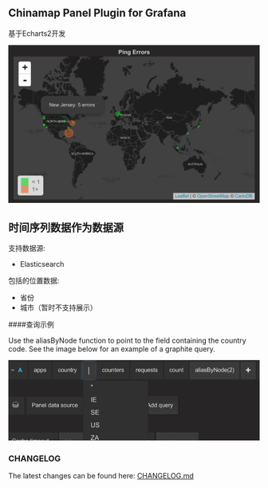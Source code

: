 ## Chinamap Panel Plugin for Grafana

基于Echarts2开发

![Worldmap](https://raw.githubusercontent.com/grafana/worldmap-panel/54f83cfdc7339fee02df00933422c35630677330/src/images/worldmap-world.png)


## 时间序列数据作为数据源

支持数据源:

- Elasticsearch


包括的位置数据:

- 省份 
- 城市（暂时不支持展示）


####查询示例


Use the aliasByNode function to point to the field containing the country code. See the image below for an example of a graphite query.

![Graphite Query for Countries](https://raw.githubusercontent.com/grafana/worldmap-panel/master/src/images/worldmap-timeseries-query.png)



### CHANGELOG

The latest changes can be found here: [CHANGELOG.md](https://github.com/grafana/worldmap-panel/blob/master/CHANGELOG.md)